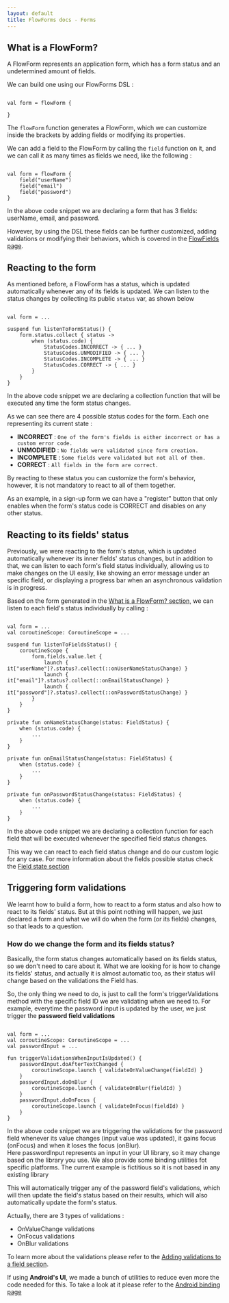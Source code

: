 ```yaml
---
layout: default
title: FlowForms docs - Forms
---
```


## What is a FlowForm?

A FlowForm represents an application form, which has a form status and an undetermined amount of fields. 

We can build one using our FlowForms DSL : 

<pre><code class="kotlin">
val form = flowForm {

}
</code></pre>

The `flowForm` function generates a FlowForm, which we can customize inside the brackets by adding fields or modifying its properties.

We can add a field to the FlowForm by calling the `field` function on it, and we can call it as many times as fields we need, like the following :

<pre><code class="kotlin">
val form = flowForm {
    field("userName")
    field("email")
    field("password")
}
</code></pre>
<p class="comment">In the above code snippet we are declaring a form that has 3 fields: userName, email, and password.</p>

However, by using the DSL these fields can be further customized, adding validations or modifying their behaviors, which is covered in the [FlowFields page](FlowField).

## Reacting to the form

As mentioned before, a FlowForm has a status, which is updated automatically whenever any of its fields is updated. We can listen to the status changes by collecting its public `status` var, as shown below

<pre><code class="kotlin">
val form = ...

suspend fun listenToFormStatus() {
    form.status.collect { status ->
        when (status.code) {
            StatusCodes.INCORRECT -> { ... }
            StatusCodes.UNMODIFIED -> { ... }
            StatusCodes.INCOMPLETE -> { ... }
            StatusCodes.CORRECT -> { ... }
        }
    }
}
</code></pre>
<p class="comment">In the above code snippet we are declaring a collection function that will be executed any time the form status changes.</p>

As we can see there are 4 possible status codes for the form. Each one representing its current state :

 - **INCORRECT** : `One of the form's fields is either incorrect or has a custom error code.`
 - **UNMODIFIED** : `No fields were validated since form creation.`
 - **INCOMPLETE** : `Some fields were validated but not all of them.`
 - **CORRECT** : `All fields in the form are correct.`

 By reacting to these status you can customize the form's behavior, however, it is not mandatory to react to all of them together.

<p class="comment">As an example, in a sign-up form we can have a "register" button that only enables when the form's status code is CORRECT and disables on any other status.</p>

## Reacting to its fields' status

Previously, we were reacting to the form's status, which is updated automatically whenever its inner fields' status changes, but in addition to that, we can listen to each form's field status individually, allowing us to make changes on the UI easily, like showing an error message under an specific field, or displaying a progress bar when an asynchronous validation is in progress.

Based on the form generated in the [What is a FlowForm? section](#what-is-a-flowform), we can listen to each field's status individually by calling :

<pre><code class="kotlin">
val form = ...
val coroutineScope: CoroutineScope = ...

suspend fun listenToFieldsStatus() {
    coroutineScope {
        form.fields.value.let {
            launch { it["userName"]?.status?.collect(::onUserNameStatusChange) }
            launch { it["email"]?.status?.collect(::onEmailStatusChange) }
            launch { it["password"]?.status?.collect(::onPasswordStatusChange) }
        }
    }
}

private fun onNameStatusChange(status: FieldStatus) {
    when (status.code) {
        ...
    }
}

private fun onEmailStatusChange(status: FieldStatus) {
    when (status.code) {
        ...
    }
}

private fun onPasswordStatusChange(status: FieldStatus) {
    when (status.code) {
        ...
    }
}
</code></pre>
<p class="comment">In the above code snippet we are declaring a collection function for each field that will be executed whenever the specified field status changes.</p>

This way we can react to each field status change and do our custom logic for any case. For more information about the fields possible status check the [Field state section](FlowField#field-state)

## Triggering form validations

We learnt how to build a form, how to react to a form status and also how to react to its fields' status. But at this point nothing will happen, we just declared a form and what we will do when the form (or its fields) changes, so that leads to a question.

### How do we change the form and its fields status?

Basically, the form status changes automatically based on its fields status, so we don't need to care about it. What we are looking for is how to change its fields' status, and actually it is almost automatic too, as their status will change based on the validations the Field has.

So, the only thing we need to do, is just to call the form's triggerValidations method with the specific field ID we are validating when we need to. 
For example, everytime the password input is updated by the user, we just trigger the **password field validations**

<pre><code class="kotlin">
val form = ...
val coroutineScope: CoroutineScope = ...
val passwordInput = ...

fun triggerValidationsWhenInputIsUpdated() {
    passwordInput.doAfterTextChanged {
        coroutineScope.launch { validateOnValueChange(fieldId) }
    }
    passwordInput.doOnBlur {
        coroutineScope.launch { validateOnBlur(fieldId) }
    }
    passwordInput.doOnFocus {
        coroutineScope.launch { validateOnFocus(fieldId) }
    }
}
</code></pre>
<p class="comment">In the above code snippet we are triggering the validations for the password field whenever its value changes (input value was updated), it gains focus (onFocus) and when it loses the focus (onBlur). <br>
Here passwordInput represents an input in your UI library, so it may change based on the library you use. We also provide some binding utilities fot specific platforms. The current example is fictitious so it is not based in any existing library</p>

This will automatically trigger any of the password field's validations, which will then update the field's status based on their results, which will also automatically update the form's status.

Actually, there are 3 types of validations : 

 * OnValueChange validations 
 * OnFocus validations
 * OnBlur validations

To learn more about the validations please refer to the [Adding validations to a field section](FlowField#adding-validations-to-a-field).

If using **Android's UI**, we made a bunch of utilities to reduce even more the code needed for this. To take a look at it please refer to the [Android binding page](../android-utils/Binding)
